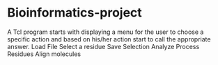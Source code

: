 # Bioinformatics-project
A Tcl program starts with displaying a menu for the user to choose a specific action and based on his/her action start to call the appropriate answer.
Load File
Select a residue 
Save Selection 
Analyze
Process Residues
Align molecules
